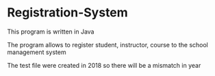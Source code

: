 # Registration-System
This program is written in Java

The program allows to register student, instructor, course to the school management system

The test file were created in 2018 so there will be a mismatch in year
